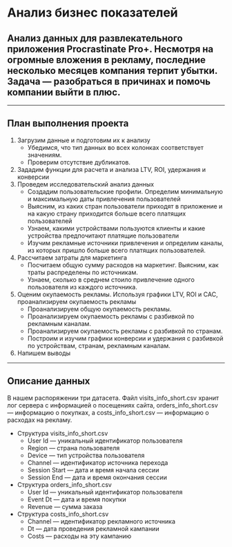 # Анализ бизнес показателей
## Анализ данных для развлекательного приложения Procrastinate Pro+. Несмотря на огромные вложения в рекламу, последние несколько месяцев компания терпит убытки. Задача — разобраться в причинах и помочь компании выйти в плюс.
___
## План выполнения проекта

1. Загрузим данные и подготовим их к анализу
   * Убедимся, что тип данных во всех колонках соответствует значениям. 
   * Проверим отсутствие дубликатов.
2. Зададим функции для расчета и анализа LTV, ROI, удержания и конверсии
3. Проведем исследовательский анализ данных
   * Создадим пользовательские профили. Определим минимальную и максимальную даты привлечения пользователей
   * Выясним, из каких стран пользователи приходят в приложение и на какую страну приходится больше всего платящих пользователей
   * Узнаем, какими устройствами пользуются клиенты и какие устройства предпочитают платящие пользователи
   * Изучим рекламные источники привлечения и определим каналы, из которых пришло больше всего платящих пользователей.
4. Рассчитаем затраты для маркетинга
   * Посчитаем общую сумму расходов на маркетинг. Выясним, как траты распределены по источникам.
   * Узнаем, сколько в среднем стоило привлечение одного пользователя из каждого источника.
5. Оценим окупаемость рекламы. Используя графики LTV, ROI и CAC, проанализируем окупаемость рекламы
   * Проанализируем общую окупаемость рекламы. 
   * Проанализируем окупаемость рекламы с разбивкой по рекламным каналам.
   * Проанализируем окупаемость рекламы с разбивкой по странам. 
   * Построим и изучим графики конверсии и удержания с разбивкой по устройствам, странам, рекламным каналам.
6. Напишем выводы
_____
## Описание данных
В нашем распоряжении три датасета. Файл visits_info_short.csv хранит лог сервера с информацией о посещениях сайта, orders_info_short.csv — информацию о покупках, а costs_info_short.csv — информацию о расходах на рекламу.

* Структура visits_info_short.csv
   * User Id — уникальный идентификатор пользователя
   * Region — страна пользователя
   * Device — тип устройства пользователя
   * Channel — идентификатор источника перехода
   * Session Start — дата и время начала сессии
   * Session End — дата и время окончания сессии
* Структура orders_info_short.csv
   * User Id — уникальный идентификатор пользователя
   * Event Dt — дата и время покупки
   * Revenue — сумма заказа
* Структура costs_info_short.csv
   * Channel — идентификатор рекламного источника
   * Dt — дата проведения рекламной кампании
   * Costs — расходы на эту кампанию
  